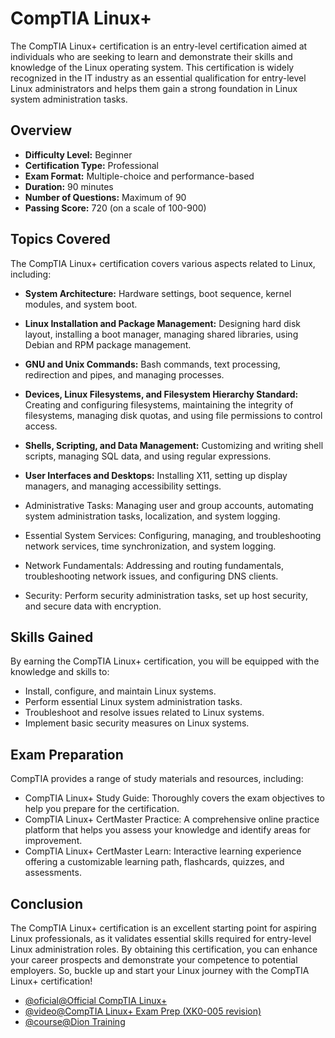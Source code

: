 # CompTIA Linux+

The CompTIA Linux+ certification is an entry-level certification aimed at individuals who are seeking to learn and demonstrate their skills and knowledge of the Linux operating system. This certification is widely recognized in the IT industry as an essential qualification for entry-level Linux administrators and helps them gain a strong foundation in Linux system administration tasks.

## Overview

- **Difficulty Level:** Beginner
- **Certification Type:** Professional
- **Exam Format:** Multiple-choice and performance-based
- **Duration:** 90 minutes
- **Number of Questions:** Maximum of 90
- **Passing Score:** 720 (on a scale of 100-900)

## Topics Covered

The CompTIA Linux+ certification covers various aspects related to Linux, including:

- **System Architecture:** Hardware settings, boot sequence, kernel modules, and system boot.
- **Linux Installation and Package Management:** Designing hard disk layout, installing a boot manager, managing shared libraries, using Debian and RPM package management.

- **GNU and Unix Commands:** Bash commands, text processing, redirection and pipes, and managing processes.
- **Devices, Linux Filesystems, and Filesystem Hierarchy Standard:** Creating and configuring filesystems, maintaining the integrity of filesystems, managing disk quotas, and using file permissions to control access.

- **Shells, Scripting, and Data Management:** Customizing and writing shell scripts, managing SQL data, and using regular expressions.
- **User Interfaces and Desktops:** Installing X11, setting up display managers, and managing accessibility settings.

- Administrative Tasks: Managing user and group accounts, automating system administration tasks, localization, and system logging.
- Essential System Services: Configuring, managing, and troubleshooting network services, time synchronization, and system logging.

- Network Fundamentals: Addressing and routing fundamentals, troubleshooting network issues, and configuring DNS clients.
- Security: Perform security administration tasks, set up host security, and secure data with encryption.

## Skills Gained

By earning the CompTIA Linux+ certification, you will be equipped with the knowledge and skills to:

- Install, configure, and maintain Linux systems.
- Perform essential Linux system administration tasks.
- Troubleshoot and resolve issues related to Linux systems.
- Implement basic security measures on Linux systems.

## Exam Preparation

CompTIA provides a range of study materials and resources, including:

- CompTIA Linux+ Study Guide: Thoroughly covers the exam objectives to help you prepare for the certification.
- CompTIA Linux+ CertMaster Practice: A comprehensive online practice platform that helps you assess your knowledge and identify areas for improvement.
- CompTIA Linux+ CertMaster Learn: Interactive learning experience offering a customizable learning path, flashcards, quizzes, and assessments.

## Conclusion

The CompTIA Linux+ certification is an excellent starting point for aspiring Linux professionals, as it validates essential skills required for entry-level Linux administration roles. By obtaining this certification, you can enhance your career prospects and demonstrate your competence to potential employers. So, buckle up and start your Linux journey with the CompTIA Linux+ certification!

- [@oficial@Official CompTIA Linux+](https://www.comptia.org/certifications/linux)
- [@video@CompTIA Linux+ Exam Prep (XK0-005 revision)](https://youtube.com/playlist?list=PL78ppT-_wOmuwT9idLvuoKOn6UYurFKCp&si=0OAFuOOsjko8Gg61)
- [@course@Dion Training](https://www.udemy.com/course/comptia-linux/)
